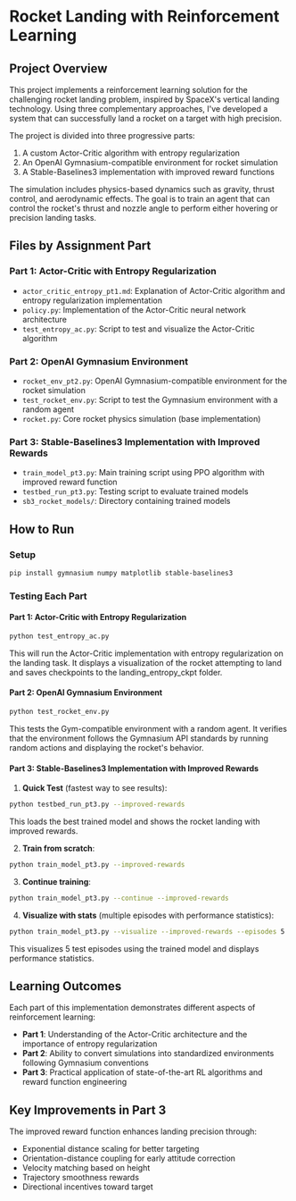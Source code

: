 # Rocket Landing with Reinforcement Learning

## Project Overview

This project implements a reinforcement learning solution for the challenging rocket landing problem, inspired by SpaceX's vertical landing technology. Using three complementary approaches, I've developed a system that can successfully land a rocket on a target with high precision.

The project is divided into three progressive parts:
1. A custom Actor-Critic algorithm with entropy regularization
2. An OpenAI Gymnasium-compatible environment for rocket simulation
3. A Stable-Baselines3 implementation with improved reward functions

The simulation includes physics-based dynamics such as gravity, thrust control, and aerodynamic effects. The goal is to train an agent that can control the rocket's thrust and nozzle angle to perform either hovering or precision landing tasks.

## Files by Assignment Part

### Part 1: Actor-Critic with Entropy Regularization
- `actor_critic_entropy_pt1.md`: Explanation of Actor-Critic algorithm and entropy regularization implementation
- `policy.py`: Implementation of the Actor-Critic neural network architecture
- `test_entropy_ac.py`: Script to test and visualize the Actor-Critic algorithm

### Part 2: OpenAI Gymnasium Environment
- `rocket_env_pt2.py`: OpenAI Gymnasium-compatible environment for the rocket simulation
- `test_rocket_env.py`: Script to test the Gymnasium environment with a random agent
- `rocket.py`: Core rocket physics simulation (base implementation)

### Part 3: Stable-Baselines3 Implementation with Improved Rewards
- `train_model_pt3.py`: Main training script using PPO algorithm with improved reward function
- `testbed_run_pt3.py`: Testing script to evaluate trained models
- `sb3_rocket_models/`: Directory containing trained models

## How to Run

### Setup
```bash
pip install gymnasium numpy matplotlib stable-baselines3
```

### Testing Each Part

#### Part 1: Actor-Critic with Entropy Regularization
```bash
python test_entropy_ac.py
```
This will run the Actor-Critic implementation with entropy regularization on the landing task. It displays a visualization of the rocket attempting to land and saves checkpoints to the landing_entropy_ckpt folder.

#### Part 2: OpenAI Gymnasium Environment 
```bash
python test_rocket_env.py
```
This tests the Gym-compatible environment with a random agent. It verifies that the environment follows the Gymnasium API standards by running random actions and displaying the rocket's behavior.

#### Part 3: Stable-Baselines3 Implementation with Improved Rewards

1. **Quick Test** (fastest way to see results):
```bash
python testbed_run_pt3.py --improved-rewards
```
This loads the best trained model and shows the rocket landing with improved rewards.

2. **Train from scratch**:
```bash
python train_model_pt3.py --improved-rewards
```

3. **Continue training**:
```bash
python train_model_pt3.py --continue --improved-rewards
```

4. **Visualize with stats** (multiple episodes with performance statistics):
```bash
python train_model_pt3.py --visualize --improved-rewards --episodes 5
```
This visualizes 5 test episodes using the trained model and displays performance statistics.

## Learning Outcomes

Each part of this implementation demonstrates different aspects of reinforcement learning:

- **Part 1**: Understanding of the Actor-Critic architecture and the importance of entropy regularization
- **Part 2**: Ability to convert simulations into standardized environments following Gymnasium conventions
- **Part 3**: Practical application of state-of-the-art RL algorithms and reward function engineering

## Key Improvements in Part 3

The improved reward function enhances landing precision through:
- Exponential distance scaling for better targeting
- Orientation-distance coupling for early attitude correction
- Velocity matching based on height
- Trajectory smoothness rewards
- Directional incentives toward target